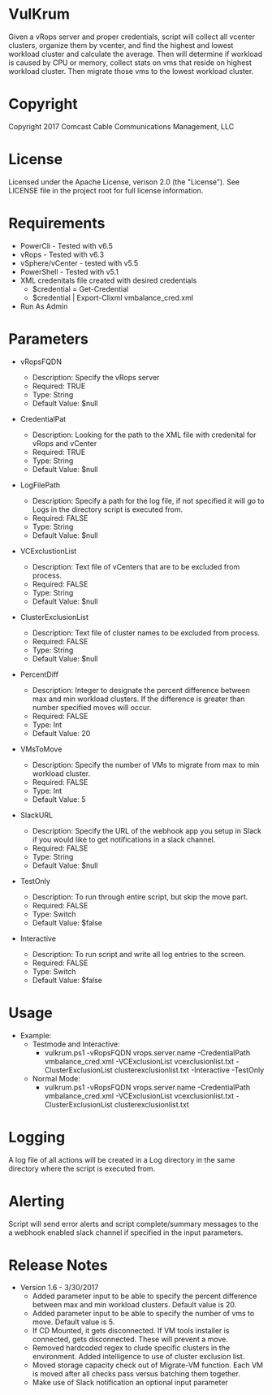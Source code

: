 # VulKrum
Given a vRops server and proper credentials, script will collect all vcenter clusters, organize them by vcenter, and find the highest and lowest workload cluster and calculate the average.  Then will determine if workload is caused by CPU or memory, collect stats	on vms that reside on highest workload cluster.  Then migrate those vms to the lowest 	workload cluster.

# Copyright
Copyright 2017 Comcast Cable Communications Management, LLC

# License
Licensed under the Apache License, verison 2.0 (the "License"). See LICENSE file in the project root for full license information.

# Requirements
  - PowerCli - Tested with v6.5
  - vRops - Tested with v6.3
  - vSphere/vCenter - tested with v5.5
  - PowerShell - Tested with v5.1
  - XML credenitals file created with desired credentials
	  - $credential = Get-Credential
	  - $credential | Export-Clixml vmbalance_cred.xml
  - Run As Admin

# Parameters
  - vRopsFQDN
	- Description:  Specify the vRops server
	- Required: TRUE
	- Type:  String
	- Default Value:  $null

  - CredentialPat
	- Description:  Looking for the path to the XML file with credenital for vRops and vCenter
	- Required:  TRUE
	- Type:  String
	- Default Value:  $null

  - LogFilePath
	- Description:  Specify a path for the log file, if not specified it will go to Logs in the directory script is executed from.
	- Required:  FALSE
	- Type:  String
	- Default Value:  $null

  - VCExclustionList
	 - Description:  Text file of vCenters that are to be excluded from process.
	 - Required:  FALSE
	 - Type:  String
	 - Default Value:  $null

  - ClusterExclusionList
	- Description:  Text file of cluster names to be excluded from process.
	- Required:  FALSE
	- Type:  String
	- Default Value:  $null

  - PercentDiff
	- Description:  Integer to designate the percent difference between max and min workload clusters.  If the difference is greater than number specified moves will occur. 
	- Required:  FALSE
	- Type:  Int
	- Default Value:  20
	
  - VMsToMove
	- Description:  Specify the number of VMs to migrate from max to min workload cluster.
	- Required:  FALSE
	- Type:  Int
	- Default Value:  5
	
  - SlackURL
	- Description:  Specify the URL of the webhook app you setup in Slack if you would like to get notifications in a slack channel.
	- Required:  FALSE
	- Type:  String
	- Default Value:  $null

  - TestOnly
	- Description:  To run through entire script, but skip the move part.
	- Required:  FALSE
	- Type:  Switch
	- Default Value:  $false

  - Interactive
	- Description:  To run script and write all log entries to the screen.
	- Required:  FALSE
	- Type:  Switch
	- Default Value:  $false

# Usage
- Example:
  - Testmode and Interactive:
  	- vulkrum.ps1 -vRopsFQDN vrops.server.name -CredentialPath vmbalance_cred.xml -VCExclusionList vcexclusionlist.txt -ClusterExclusionList clusterexclusionlist.txt -Interactive -TestOnly
  - Normal Mode:
  	- vulkrum.ps1 -vRopsFQDN vrops.server.name -CredentialPath vmbalance_cred.xml -VCExclusionList vcexclusionlist.txt -ClusterExclusionList clusterexclusionlist.txt

# Logging
A log file of all actions will be created in a Log directory in the same directory where the script is executed from.

# Alerting
Script will send error alerts and script complete/summary messages to the a webhook enabled slack channel if specified in the input parameters.

# Release Notes
- Version 1.6 - 3/30/2017
	- Added parameter input to be able to specify the percent difference between max and min workload clusters.  Default value is 20.
	- Added parameter input to be able to specify the number of vms to move.  Default value is 5.
	- If CD Mounted, it gets disconnected.  If VM tools installer is connected, gets disconnected.  These will prevent a move.
	- Removed hardcoded regex to clude specific clusters in the environment.  Added intelligence to use of cluster exclusion list.
	- Moved storage capacity check out of Migrate-VM function.  Each VM is moved after all checks pass versus batching them together.
	- Make use of Slack notification an optional input parameter
